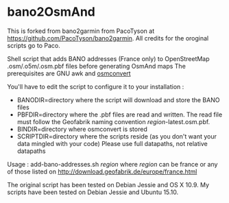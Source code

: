 # bano2OsmAnd

This is forked from bano2garmin from PacoTyson at https://github.com/PacoTyson/bano2garmin.
All credits for the oroginal scripts go to Paco.

Shell script that adds BANO addresses (France only) to OpenStreetMap .osm/.o5m/.osm.pbf files before generating OsmAnd maps
The prerequisites are GNU awk and [osmconvert](http://wiki.openstreetmap.org/wiki/Osmconvert)

You'll have to edit the script to configure it to your installation : 
- BANODIR=directory where the script will download and store the BANO files
- PBFDIR=directory where the .pbf files are read and written. The read file must follow the Geofabrik naming convention _region_-latest.osm.pbf.
- BINDIR=directory where osmconvert is stored
- SCRIPTDIR=directory where the scripts reside (as you don't want your data mingled with your code)
Please use full datapaths, not relative datapaths



Usage : add-bano-addresses.sh _region_ 
where _region_ can be france or any of those listed on http://download.geofabrik.de/europe/france.html


 
The original script has been tested on Debian Jessie and OS X 10.9.
My scripts have been tested on Debian Jessie and Ubuntu 15.10.
